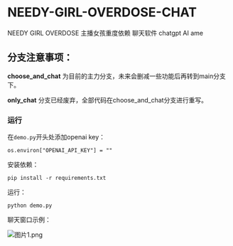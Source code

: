 # NEEDY-GIRL-OVERDOSE-CHAT
 NEEDY GIRL OVERDOSE 主播女孩重度依赖 聊天软件 chatgpt AI ame


## 分支注意事项：

**choose_and_chat** 为目前的主力分支，未来会删减一些功能后再转到main分支下。

**only_chat** 分支已经废弃，全部代码在choose_and_chat分支进行重写。


### 运行
在`demo.py`开头处添加openai key：

`os.environ["OPENAI_API_KEY"] = ""`

安装依赖：

`pip install -r requirements.txt`

运行：

`python demo.py`

聊天窗口示例：




![图片1.png](https://s2.loli.net/2023/10/22/RIVBOwqv7EAFdz1.png)




